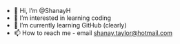 - 👋 Hi, I’m @ShanayH
- 👀 I’m interested in learning coding
- 🌱 I’m currently learning GitHub (clearly) 
- 📫 How to reach me - email shanay.taylor@hotmail.com 

<!---
ShanayH/ShanayH is a ✨ special ✨ repository because its `README.md` (this file) appears on your GitHub profile.
You can click the Preview link to take a look at your changes.
--->

